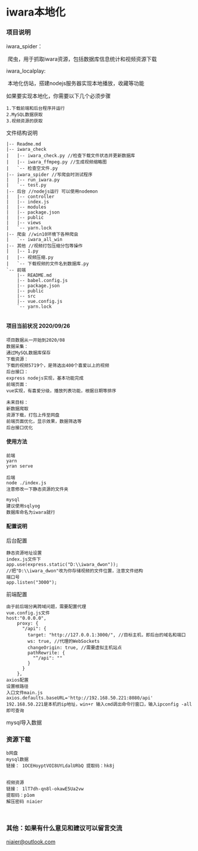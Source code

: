 # iwara本地化

### 项目说明

iwara_spider：

​	爬虫，用于抓取iwara资源，包括数据库信息统计和视频资源下载

iwara_localplay:

​	本地化仿站，搭建nodejs服务器实现本地播放，收藏等功能



如果要实现本地化，你需要以下几个必须步骤

```
1.下载前端和后台程序并运行
2.MySQL数据获取
3.视频资源的获取
```





文件结构说明

```
|-- Readme.md
|-- iwara_check 
|   |-- iwara_check.py //检查下载文件状态并更新数据库
|   |-- iwara_ffmpeg.py //生成视频缩略图
|   `-- 检查空文件.py
|-- iwara_spider //写爬虫时测试程序
|   |-- run_iwara.py
|   `-- test.py
|-- 后台 //nodejs运行 可以使用nodemon
|   |-- controller
|   |-- index.js
|   |-- modules
|   |-- package.json
|   |-- public
|   |-- views
|   `-- yarn.lock
|-- 爬虫 //win10环境下各种爬虫
|   `-- iwara_all_win
|-- 其他 //视频打包压缩分包等操作
|   |-- 1.py
|   |-- 视频压缩.py
|   `-- 下载视频的文件名到数据库.py
`-- 前端
    |-- README.md
    |-- babel.config.js
    |-- package.json
    |-- public
    |-- src
    |-- vue.config.js
    `-- yarn.lock


```



#### 项目当前状况 2020/09/26

```
项目数据从一开始到2020/08
数据采集：
通过MySQL数据库保存
下载资源：
下载的视频5719个，是筛选出400个喜爱以上的视频
后台接口：
express nodejs实现，基本功能完成
前端页面：
vue实现，有喜爱分级，播放列表功能，根据日期等排序

未来目标：
新数据爬取
资源下载，打包上传至网盘
前端页面优化，显示效果，数据筛选等
后台接口优化

```



#### 使用方法

```
前端
yarn
yran serve

后端
node ./index.js
注意修改一下静态资源的文件夹

mysql
建议使用sqlyog
数据库命名为iwara就行
```



#### 配置说明

后台配置

```
静态资源地址设置
index.js文件下
app.use(express.static("D:\\iwara_dwon"));
//把"D:\\iwara_dwon"改为你存储视频的文件位置，注意文件结构
端口号
app.listen("3000");
```

前端配置

```
由于前后端分离跨域问题，需要配置代理
vue.config.js文件
host:"0.0.0.0",
    proxy: {
      "/api": {
        target: "http://127.0.0.1:3000/", //目标主机，即后台的域名和端口
        ws: true, //代理的WebSockets
        changeOrigin: true, //需要虚拟主机站点
        pathRewrite: {
          "^/api": ""
        }
      }
    },
axios配置
设置根路径
入口文件main.js
axios.defaults.baseURL='http://192.168.50.221:8080/api'
192.168.50.221是本机的ip地址，win+r 输入cmd调出命令行窗口，输入ipconfig -all即可查询

```

mysql导入数据



### 资源下载

```
b网盘
mysql数据 
链接： 1OCEHoyptVOI8UYLdalURbQ 提取码：hk8j


视频资源 
链接： 1lT7dh-qn8l-okawE5Ua2vw 
提取码：p1om
解压密码 niaier



```



### 其他：如果有什么意见和建议可以留言交流

niaier@outlook.com
